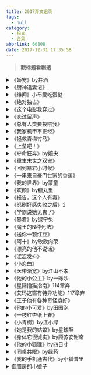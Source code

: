 ```yaml
---
title: 2017弃文记录
tags:
  - null
category:
  - 扫文
  - 合集
abbrlink: 60808
date: 2017-12-31 17:35:58
---
```

<meta name="referrer" content="no-referrer" />

> 
<!-- more -->

> **戳标题看剧透**

<details>
<summary>《娇宠》by井酒</summary>
62章弃。女主医女，男主丞相，重生。女主上辈子被奸人所害，男主这辈子为了保护女主，于是早早就装傻接近女主，到了二十多章“恢复”记忆带女主回去，顺便揭开女主的身世之谜。女主人美性格好，人见人爱，个人原因看多了觉得腻味_(:з」∠)_看到六十多章全为男女配。一开始看
</details>

<details>
<summary>《厨神追妻记》</summary>
23章弃。女主快告白的时候被打断了，然后就放弃了。弃文的理由就是这么任性
</details>

<details>
<summary>《绯闻》小布爱吃蛋挞</summary>
25章弃。实在受不了女主理所当然的态度，因为想追明星男主所以托了大表哥的关系成为了男主的助理，但没看到她当了助理后有什么作为啊？不如说只看到她凭心情做事耍小性子的一面（或许工作方面有负责吧，但没看到有描写）。截图是两人还没在一起的时候，男主也不知道女主在追自己，女主这样就很作了啊？女主这种助理没被炒也是多亏了女主光环
</details>

<details>
<summary>《绝对独占》</summary>
18章弃。平凡女主和美艳闺蜜穿越到男多女少的世界，然后女主就被高冷的大boss看上并圈养起来。后面的故事没看，反正就这18章来凡是有名字的男配都喜欢上了女主，就连以为是属于闺蜜的两个男配也一下子就喜欢上了女主[摊手]顺带一提闺蜜很讨打，只看到女主一直在帮闺蜜，闺蜜不是自以为是就是不听人话反正想让她立刻去世
</details>

<details>
<summary>《这个电影我穿过》</summary>
目前连载53章，故事还没完结不好写介绍。感觉男主会是闻雨？或者是无cp？我现在看谁都像是男主[二哈]第一个电影的剧情好好看！我后面都看哭了，第二第三个电影目前没太大感觉，不过作者写了一堆伏笔，也不好这么早下定论，作者在下很大一盘棋
</details>

<details>
<summary>《恋过留声》</summary>
24章弃。男主之前是女主的家教，女主对他有好感，准备告白却被委婉拒绝，后来才知道男主心里也有她，不过那时觉得她太小认为她以后还能有更多的选择。毕业后两人重逢，男主开始追女主，女主说谎有喜欢的人，男主就告白说他能比那人更好，女主却开始不自信了。磨磨唧唧的，不被告白时想和对方在一起，被告白后又害怕自卑，事儿真多🙄️看不下去
</details>

<details>
<summary>《总有人类要投喂我》</summary>
75章弃。受不了女主万人迷设定，姐弟俩被女主救也就情有可原，后来出现的小正太脑电波略诡异也ok，然后没多久就冒出来一个师兄，往后翻了一下又有一个异能者喜欢上女主[拜拜]所有有名字有戏份的配角都喜欢上女主，受不了这个设定
</details>

<details>
<summary>《我家机甲不正经》</summary>
23章弃。其实脑洞和剧情挺好的，就是女主一下穿成机甲后面还要穿成虫族最后穿成女配看着心烦，主要是最后穿成的女配在前文里还出现过，怪别扭的 ​​​​
</details>

<details>
<summary>《拯救青梅竹马》</summary>
21章弃。简介说是快穿但是完全没看出来，而且也没看懂简介和正文有啥关系，看完两个世界的故事还是一头雾水。不过评论也有能跟上剧情的人，我tm连评论都看不懂
</details>

<details>
<summary>《上垒吧！》</summary>
弃。我真的好想好想看下去[泪]难得见到小言棒球文，但是接受不了男配，男主默默喜欢女主多年结果被男配捷足先登，而且女主也不喜欢男配却接受了，差点上本垒的时候才提出分手，后来男主车祸才和他告白……好心塞，怎么就和男配交往了
</details>

<details>
<summary>《夺命狂奔》by婉央</summary>
20章弃。男主对女主一见钟情，女主与男主见面的第二天就与他坠入爱河却意外死亡，之后重生。循环几次后女主才发现自己每次都是替男主去死的，于是女主就坏掉了。脑洞有趣，但看到女主自暴自弃那里就看不下去了_(:з」∠)_ ​“反正自己活不过三天”“自己会死都是男主的错””所以要玩弄男主”这个想法不敢苟同，虽然男主这个抖m也很享受就是了ˊ_>ˋ
</details>

<details>
<summary>《重生末世之双宠》</summary>
73章弃。女主穿越男主重生，女主一穿越来就是末世，刚和男主订完婚，女主有空间（后来觉醒精神力异能），男主有武力有冰系异能。女主一开始就很依赖男主，男主也很快就宠女主，没多久就确定感情了，之后遇到了其他异能者组队打丧尸。全文四百多章，起点文，没坚持到入v_(:з」∠)_金手指开太大，全程顺畅互宠，估计后面也是这个调调
</details>

<details>
<summary>《回到暴君小时候》</summary>
24章弃。女主原是鬼修，意外被刚下地府的男主拉入忘川，回到男主小时候。当时的男主还是不受宠的皇子，女主则失去修为，只有男主能看到她。女主养成男主，不过男主很快就长大了，我看到的地方女主已经能化出实体了，没什么动力看下去_(:з」∠)_ ​​​​
</details>

<details>
<summary>《一串来自豪门世家的香蕉》</summary>
55章弃。男主逗逼二货，是总裁（出于某种原因哥哥才把总裁的位置让给他，以男主的智商实在无法胜任总裁……），因突然无法bo起于是就找心理医生女主治疗。男主双商为负，沉迷总裁小说，刚好自己又是总裁，所以总是代入到书中的角色，把女主代入小白花，总之就是蛇精病，女主最后会爱上男主简直就是奇迹[摊手]大概是因为男主单蠢如国宝吧……这篇是系列文，设定是有部分人类会变异，男主变异后是香蕉，女主是猩猩。get不到男主的优点，弃
</details>

<details>
<summary>《我的世界》by蒙童</summary>
弃。男主是世界，把女主拉进了自己的世界里，女主以为自己在做梦，于是幻想各种东西。男主可以幻化成任何物品or生物，清风沙滩大海blabla全都是男主的一部分。男主痴汉忠犬，对自己的一部分可以接触到女主表示很兴奋（…）脑洞很有趣，可惜男女主性格无爱，，估计以后哪天会倒回来看
</details>

<details>
<summary>《欢颜》by糖丸里</summary>
19章弃。看很多人推荐来着，可惜个人对男女主性格无爱，文风平淡也无感_(:з」∠)_只有29章，应该是全程无虐甜宠，喜欢小甜文的可以看看。 
想要话痨一下就是身为扫雷爱好者看到这文才知道还有扫雷大作战这游戏，一开始还觉得初级局面太小儿科，玩久了才发现不同于单机，多人对战的精髓就在于你要预测对方会点哪里，然后避开那块走下一步，太刺激了[二哈]虽然小说没看完但是这游戏我沉迷了一整天[二哈]还有就是文里男女主连续心有灵犀三次，我疯狂和不同的人心有灵犀，好气哦[拜拜]（完全变成游戏评
</details>

<details>
<summary>《报告，这个人有毒》</summary>
23章弃。作者似乎设定了很庞大的世界观，然而看了23章都是一头雾水，没搞懂设定[摊手] ​​​​
</details>

<details>
<summary>《怒刷好感失败之后》2</summary>
4章弃。虽然剧情和无男配这点都喜欢，但文风无爱，用词太简洁，看着好跳戏 ​​​​
</details>

<details>
<summary>《学霸说她见鬼了》</summary>
52章弃。能见鬼的女主解决各种有关鬼的事。对女主无感，男主存在感低，感情戏也很少
</details>

<details>
<summary>《暴君》by绿宁兔</summary>
18章弃。感觉剧情有点跳脱，重点是不知道为什么几乎每章都要描写女主“汗湿”“湿黏黏”的……是因为爱哭吗[汗]虽然我很喜欢娇弱女主啦，但这个也太……完全想象不出穿越前已成年了 ​​​​
</details>

<details>
<summary>《魔王的N种死法》</summary>
第七章弃。女主穿越成魔王，每100年内必定会被勇者也就是男主杀死然后轮回。直到第五次有“人”告诉她只要被勇者杀死十次就能回家，之后女主就混了70+年等男主出生，然后出去找他杀了自己。
……这剧情设定有矛盾啊，如果女主是想节约那20+年而去找勇者杀死自己的话能理解，但为啥每次都要先扮演一个好人接近勇者让他杀自己？对勇者好的话他反而不是无法下手吗？后来还有女主无法主动说出自己是魔王的设定，然而却能说自己是魔族……不管怎样都无法想通“装好人让他杀了自己”这个脑回路，一直在纠结，看不下去
</details>

<details>
<summary>《送你一颗红豆》</summary>
35章弃。女主在滑滑板的时候遇到来接妹妹回家的男主，对男主一见钟情，男主也对女主有好感。在男主妹妹和发小（妹妹的cp）的助攻下两人有了对方的联系方式，为了考上男主的大学，女主请男主给她补习，学渣女主成功逆袭，上大学后两人正式在一起。
我看到的地方目前全程无虐，甚至从第一章起就每章都在疯狂撒糖，后面估计也是疯狂秀恩爱的节奏，甜到傻笑。就是每章都有心灵鸡汤…看他们都能自然地说出我平时不会说出口的话就有点别扭[二哈]
弃的原因是有个只出现了一段的男炮灰在明知女主有男票的情况下还在校园晚会上唱情歌指名送给女主，引起众人起哄后女主说她有男票，炮灰表示“没表白呢别想太多只是想唱给你听”…………如此婊气冲天恶心到我，还剩十章都没心情看下去了，纯个人雷点
</details>

<details>
<summary>《阿十》by欣欣向荣</summary>
60章弃。猜到男配套路，后面剧情估计也差不多了，就这样吧👋 ​​​​
</details>

<details>
<summary>《漂亮的他不说话》</summary>
31章弃。剧情感觉怪怪的…女主重生后不顾众人眼光公然追求男主，两人在一起后女主被老师找过一次谈话女主依然坚定地要陪在男主身边，结果女配跑出来要让他俩保持距离不然就告老师后女主就怂了，在学校不再和男主秀恩爱，反倒是女配开始疯狂追求男主人尽皆知甚至闹到警局也没放弃。直到女配闹太过倒黑男主一把女主才生气地表示随便你说反正老师早知道了，那你这几天是闹啥呢
</details>

<details>
<summary>《涩涩发抖》</summary>
40章弃。原本冲着女主人设去看的，就算评论喷烂尾也觉得女主好有趣才全文订阅的，没想到最后却是因为实在是对女主太无语了而弃文。
周围人都看出男女主之间感情不一般经常起哄，高冷男主还经常抱女主，后面也在女主的脖子上啃了个草莓，每次看到女主和男配在一起都会黑脸；女主看到男主被别人抱了会吃醋，直接被闺蜜点破她喜欢男主，后来提议和男主相亲男主也同意了。这种情况下就算没告白也知道彼此的感情吧？
结果女主居然怀疑男主和男配是真爱⬅️妹子你咋想的啊？？？而且两人相亲关系都跟交往没差了（抱着睡了一晚还互相啃过）女主还一个劲儿地认为两人之间很纯洁？？？
好不容易39章（全文58章）男主终于打直球说喜欢女主，女主就慌了没想到男主会喜欢她还疑问男主到底是哪种喜欢，也分不清自己对男主是纯粹的喜欢还是想上床的喜欢。
虽然40章和闺蜜谈心了一晚终于确定了彼此的心意，但这之前真的是情商低到目瞪口呆。
简直了…也不是没看过女主迟钝的小言，好歹暧昧的时候也会小小的“自作多情”一下猜测男主的想法，但这女主完全不认为两人之间有暧昧，顶多觉得自个儿图谋不轨对方的肉体。（不过男主的毒舌估计也是原因之一…你俩咋就这么折腾呢）
被女主的脑回路气到弃文，看到评论说“女主应该知道男主喜欢她，只是选择不去相信男主会喜欢她”，最好是这样啦
</details>

<details>
<summary>《小恋曲》</summary>
第九章弃。看剧透挺有趣的，但女主太欢脱了，跟不上节奏[允悲]还有总是会突然出现一大段深情表白句子，看着有点尬…… ​​​​
</details>

<details>
<summary>《医带渐宽》by江山不孝</summary>
40章弃。女主以为男主不喜欢女人，没控制好距离，直到被告白才惊觉男主的心思，之后女主论文被抄袭与所有人断了联系，两人六年后重逢，男主开始正式追求女主。
前面一直提到六年前的事又不详谈，看到一半才知道是男主告白，我对这种吊人胃口的没啥兴趣[允悲]看到40章也没说男主啥时候为啥喜欢女主了（大概后面有说？），女主明明看起来是拒绝男主的，但又会突然心血来潮亲男主，亲完后又继续躲，同样是看到40章都搞不清女主对男主的态度[费解]总之这文看得好莫名。
</details>

<details>
<summary>《他的小公主》by一砾沙</summary>
28章弃。女主原是有钱人家的小公主，父亲破产后不自怨自哀，在认识不久的男主的帮助下找到了做蛋糕的工作。糙汉男主看上了即便身处困境也要保持美美哒的女主，不断撩女主终于告白成功，二人相处有种大灰狼和小白兔的感觉。
男配太tm闹心了，白瞎了刚登场时那么好的人设，心塞到弃文
</details>

<details>
<summary>《星际撸猫指南》114章弃</summary>
作者写的设定很详细，每个角色形象也很饱满，剧情有笑点有虐点，可惜个人不习惯日漫风只好弃了[失望]有点受不了情绪描写太直接的文风，有种在看轻小说的即视感，可以接受的话还是推荐的。 ​​​​
</details>

<details>
<summary>《艾玛这窗有特异功能》117章弃</summary>
女主捡到了个窗户，联通古代后和太子也就是男主进行位面交易。设定很有趣，但是太长太苏了看不下去
</details>

<details>
<summary>《王子他有各种奇怪癖好》</summary>
！！之前放收藏夹里等完结，今天急着带去学校看就没看评论区直接全文购买，看了二十多章才想到看评论，居然是be啊！？虽然作者说不是be但人都死了不就是be嘛！看不下去了，让我冷静冷静[拜拜]
</details>

<details>
<summary>《他的小可爱》by田园泡</summary>
18章弃。
真是没想到一直到第18章居然还章章出现“粉嫩”之类的形容词，要不换个颜色要不别形容了吧[跪了] ​​​​
</details>

<details>
<summary>《一枝红杏纸上春》</summary>
42章弃。
我不该看到一半丢下跑去看别的文的[允悲]挺好看的，就是中间弃太久再倒回来看感觉有点腻。古言轻松向小甜文 ​​​​
</details>

<details>
<summary>《小青梅》by江小绿</summary>
33章弃。
男女主初见时男主六岁，女主八个月大，待人一向冷漠的男主唯独对女主温柔，女主也很依赖男主。男主早早意识到自己喜欢女主，女主初中虽有所觉但仍未开窍，直到高中毕业聚会晚归被气急的男主强吻。后面剧情没看不过估计一路甜到底。
有个从小学到高中都暗恋女主的同班同学，毕业聚会告白时恰好男主闯了进来，防得死死的小白菜却是长在别人家园子里的，有点心疼
</details>

<details>
<summary>《她是我的姑娘》by星球酥</summary>
14章弃。
有点没搞懂女主的人设，明明开头是个看起来很豪气（？）啥都不怕还敢对男主满嘴跑火车的姑娘，结果后面动不动就被男主说到泪眼汪汪说话哆嗦。到底是勇敢还是胆小啊… ​​​​
</details>

<details>
<summary>《身体它很诚实》by顾苏安谢席</summary>
54章弃。
男女主意外抱成团滚楼梯后女主的灵魂就附身在男主的身上，有趣的是女主附身后能控制男主的半边身体（按规律控制上半身or下半身，并且男主无法控制），控制下半身的时候女主想到黄段子还会起反应[笑cry]
快看完了还是忍不住弃，梗很有趣，不过男女主谈恋爱后就没那么好看了，主要是结尾男主想结婚女主在纠结导致两人微冷战，毕竟是上帝视角，所以感觉这样有点拖……
</details>

<details>
<summary>《他的小狐狸》by四日寸</summary>
18章弃。
剧情发展太快，有种罗列好事件却没展开细节的感觉。可惜了，撩完人下一秒就脸红的男主真可爱啊。 ​​​​
</details>

<details>
<summary>《同桌共眠》by绿药</summary>

15章弃。和偶像做同桌这梗真撩！不过认识没几天就被邀请当伴唱拍摄mv什么的就看着有点尬了_(:з」∠)_
</details>

<details>
<summary>《我的手机通古代》by小狐昔里</summary>
16章弃。
女主的手机丢了之后突然收到来自古代的男主的微信。这脑洞真有趣，但女主和她哥哥的娱乐圈的戏份占太多，男主还没出场几次就各种微博上反转，只想看手机通古代的剧情_(:з」∠)_还有用词有些地方略小白，不习惯这种文风
</details>

<details>
<summary>御膳房的小娘子</summary>
女主是小宫女，在一次偶遇后隐瞒了身份的皇帝就对女主上了心，原本只是觉得和女主呆在一起舒心才对她好为她铺路，直到被人点破才知道自己爱上了养了几年的小女孩。男主渐渐地让女主学会建立威严和扩充人脉，为她扫平一切忧心事，原本的嫔妃不是自己作死了就是自请出宫修行，唯一的阻碍就是看男主不顺眼连带着看女主也不顺眼的太后了，后面的剧情就是与太后周旋为女主封后。
总的来说甜宠无虐，就是剧情拖太长了，全文不算番外188章，92章表明心迹，128章生娃，161章二胎。个人觉得还是告白前好看，撑到165章实在看不下去了
</details>